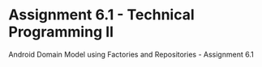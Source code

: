 # Assignment 6.1 - Technical Programming II
Android Domain Model using Factories and Repositories - Assignment 6.1
